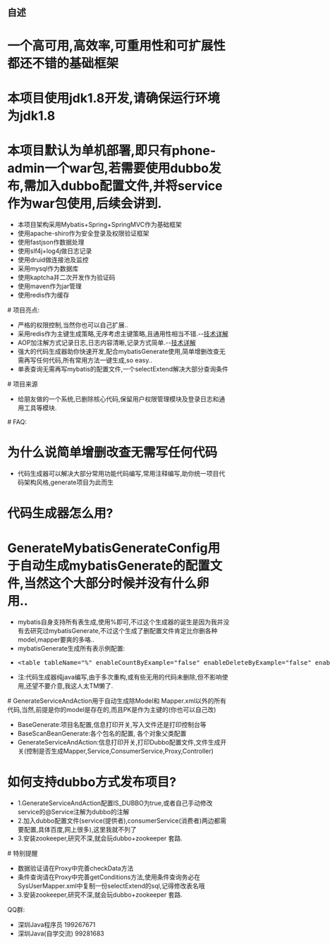 ## 自述

# 一个高可用,高效率,可重用性和可扩展性都还不错的基础框架
# 本项目使用jdk1.8开发,请确保运行环境为jdk1.8
# 本项目默认为单机部署,即只有phone-admin一个war包,若需要使用dubbo发布,需加入dubbo配置文件,并将service作为war包使用,后续会讲到.
<ul>
<li>本项目架构采用Mybatis+Spring+SpringMVC作为基础框架</li>
<li>使用apache-shiro作为安全登录及权限验证框架</li>
<li>使用fastjson作数据处理</li>
<li>使用slf4j+log4j做日志记录</li>
<li>使用druid做连接池及监控</li>
<li>采用mysql作为数据库</li>
<li>使用kaptcha并二次开发作为验证码</li>
<li>使用maven作为jar管理</li>
<li>使用redis作为缓存</li>
</ul>
# 项目亮点:
<ul>
<li>严格的权限控制,当然你也可以自己扩展..</li>
<li>采用redis作为主键生成策略,无序考虑主键策略,且通用性相当不错.--<a href="http://blog.csdn.net/leiyong0326/article/details/52039200">技术详解</a></li>
<li>AOP加注解方式记录日志,日志内容清晰,记录方式简单.--<a href="http://blog.csdn.net/leiyong0326/article/details/52039086">技术详解</a></li>
<li>强大的代码生成器助你快速开发,配合mybatisGenerate使用,简单增删改查无需再写任何代码,所有常用方法一键生成,so easy..</li>
<li>单表查询无需再写mybatis的配置文件,一个selectExtend解决大部分查询条件</li>
</ul>
# 项目来源
<ul>
<li>给朋友做的一个系统,已删除核心代码,保留用户权限管理模块及登录日志和通用工具等模块.</li>
</ul>
# FAQ:

# 为什么说简单增删改查无需写任何代码
<ul>
<li>代码生成器可以解决大部分常用功能代码编写,常用注释编写,助你统一项目代码架构风格,generate项目为此而生</li>
</ul>

# 代码生成器怎么用?
# GenerateMybatisGenerateConfig用于自动生成mybatisGenerate的配置文件,当然这个大部分时候并没有什么卵用..
<ul>
<li>mybatis自身支持所有表生成,使用%即可,不过这个生成器的诞生是因为我并没有去研究过mybatisGenerate,不过这个生成了删配置文件肯定比你删各种model,mapper要爽的多咯..</li>
<li>mybatisGenerate生成所有表示例配置:</li>
<li><xmp><table tableName="%" enableCountByExample="false" enableDeleteByExample="false" enableSelectByExample="false" enableUpdateByExample="false"></table></xmp></li>
<li>注:代码生成器纯java编写,由于多次重构,或有些无用的代码未删除,但不影响使用,还望不要介意,我这人太TM懒了.</li>
</ul>
# GenerateServiceAndAction用于自动生成除Model和 Mapper.xml以外的所有代码,当然,前提是你的model是存在的,而且PK是作为主键的(你也可以自己改)
<ul>
<li>BaseGenerate:项目名配置,信息打印开关,写入文件还是打印控制台等</li>
<li>BaseScanBeanGenerate:各个包名的配置, 各个对象父类配置</li>
<li>GenerateServiceAndAction:信息打印开关,打印Dubbo配置文件,文件生成开关(控制是否生成Mapper,Service,ConsumerService,Proxy,Controller)</li>
</ul>

# 如何支持dubbo方式发布项目?
<ul>
<li>1.GenerateServiceAndAction配置IS_DUBBO为true,或者自己手动修改service的@Service注解为dubbo的注解</li>
<li>2.加入dubbo配置文件(service(提供者),consumerService(消费者)两边都需要配置,具体百度,网上很多),这里我就不列了</li>
<li>3.安装zookeeper,研究不深,就会玩dubbo+zookeeper 套路.</li>
</ul>
# 特别提醒
<ul>
<li>数据验证请在Proxy中完善checkData方法</li>
<li>条件查询请在Proxy中完善getConditions方法,使用条件查询务必在SysUserMapper.xml中复制一份selectExtend的sql,记得修改表名哦</li>
<li>3.安装zookeeper,研究不深,就会玩dubbo+zookeeper 套路.</li>
</ul>

QQ群:
<ul>
<li>深圳Java程序员 199267671</li>
<li>深圳Java(自学交流) 99281683</li>
</ul>
